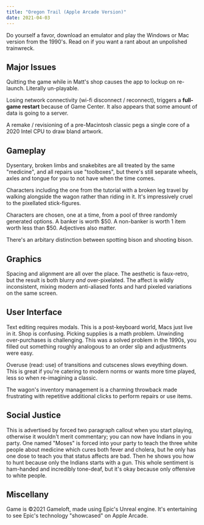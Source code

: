 ```yaml
---
title: "Oregon Trail (Apple Arcade Version)"
date: 2021-04-03
---
```


Do yourself a favor, download an emulator and play the Windows or Mac version from the 1990's. Read on if you want a rant about an unpolished trainwreck.

<!--more-->

## Major Issues
Quitting the game while in Matt's shop causes the app to lockup on re-launch. Literally un-playable. 

Losing network connectivity (wi-fi disconnect / reconnect), triggers a **full-game restart** because of Game Center. It also appears that some amount of data is going to a server.

A remake / revisioning of a pre-Macintosh classic pegs a single core of a 2020 Intel CPU to draw bland artwork. 

## Gameplay
Dysentary, broken limbs and snakebites are all treated by the same "medicine", and all repairs use "toolboxes", but there's still separate wheels, axles and tongue for you to not have when the time comes.

Characters including the one from the tutorial with a broken leg travel by walking alongside the wagon rather than riding in it. It's impressively cruel to the pixellated stick-figures.

Characters are chosen, one at a time, from a pool of three randomly generated options. A banker is worth $50. A non-banker is worth 1 item worth less than $50. Adjectives also matter. 

There's an arbitary distinction between spotting bison and shooting bison.

## Graphics
Spacing and alignment are all over the place. The aesthetic is faux-retro, but the result is both blurry *and* over-pixelated. The affect is wildly inconsistent, mixing modern anti-aliased fonts and hard pixeled variations on the same screen. 

## User Interface
Text editing requires modals. This is a post-keyboard world, Macs just live in it. Shop is confusing. Picking supplies is a math problem. Unwinding over-purchases is challenging. This was a solved problem in the 1990s, you filled out something roughly analogous to an order slip and adjustments were easy.

Overuse (read: use) of transitions and cutscenes slows eveything down. This is great if you're catering to modern norms or wants more time played, less so when re-imagining a classic.

The wagon's inventory management is a charming throwback made frustrating with repetitive additional clicks to perform repairs or use items.

## Social Justice
This is advertised by forced two paragraph callout when you start playing, otherwise it wouldn't merit commentary; you can now have Indians in you party.  One named "Moses" is forced into your party to teach the three white people about medicine which cures both fever and cholera, but he only has one dose to teach you that status affects are bad. Then he shows you how to hunt because only the Indians starts with a gun. This whole sentiment is ham-handed and incredibly tone-deaf, but it's okay because only offensive to white people. 

## Miscellany
Game is ©2021 Gameloft, made using Epic's Unreal engine. It's entertaining to see Epic's technology "showcased" on Apple Arcade. 